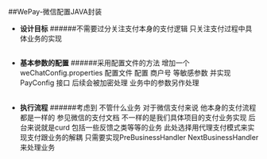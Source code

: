 ##WePay-微信配置JAVA封装

 * **设计目标** 
      ######不需要过分关注支付本身的支付逻辑 只关注支付过程中具体业务的实现

 
##
* **基本参数的配置** 
    ######采用配置文件的方法 增加一个 weChatConfig.properties 配置文件 配置 商户号 等敏感参数 并实现PayConfig 接口 后续会被加密处理 业务中的参数另作处理
 
##
 * **执行流程** 
    ######考虑到 不管什么业务  对于微信支付来说 他本身的支付流程都是一样的 参见微信的支付文档  不一样的是我们具体项目的支付业务实现 后台来说就是curd 包括一些反馈之类等等的业务 此处选择用代理支付模式来实现支付跟业务的解耦 只需要实现PreBusinessHandler NextBusinessHandler 来处理业务  
 
